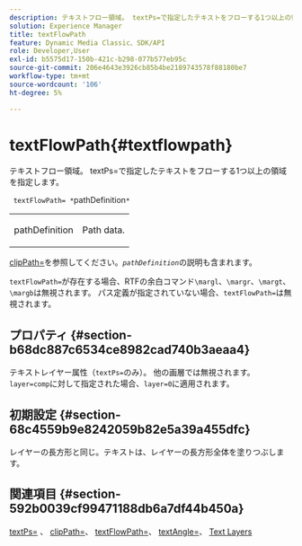 ```yaml
---
description: テキストフロー領域。 textPs=で指定したテキストをフローする1つ以上の領域を指定します。
solution: Experience Manager
title: textFlowPath
feature: Dynamic Media Classic、SDK/API
role: Developer,User
exl-id: b5575d17-150b-421c-b298-077b577eb95c
source-git-commit: 206e4643e3926cb85b4be2189743578f88180be7
workflow-type: tm+mt
source-wordcount: '106'
ht-degree: 5%

---
```


# textFlowPath{#textflowpath}

テキストフロー領域。 textPs=で指定したテキストをフローする1つ以上の領域を指定します。

` textFlowPath= *`pathDefinition`*`

<table id="simpletable_52CEFF5C3CCB4642A9A320D01B1BF8E0"> 
 <tr class="strow"> 
  <td class="stentry"> <p> <span class="varname"> pathDefinition  </span> </p> </td> 
  <td class="stentry"> <p>Path data. </p> </td> 
 </tr> 
</table>

[clipPath=](../../../../../is-api/http-ref/image-serving-api-ref/c-http-protocol-reference/c-command-reference/r-clippath.md#reference-8139b1b52dc54749b51b109521ddf83d)を参照してください。*`pathDefinition`*&#x200B;の説明も含まれます。

`textFlowPath=`が存在する場合、RTFの余白コマンド`\margl`、`\margr`、`\margt`、`\margb`は無視されます。 パス定義が指定されていない場合、`textFlowPath=`は無視されます。

## プロパティ {#section-b68dc887c6534ce8982cad740b3aeaa4}

テキストレイヤー属性（`textPs=`のみ）。 他の画層では無視されます。 `layer=comp`に対して指定された場合、`layer=0`に適用されます。

## 初期設定 {#section-68c4559b9e8242059b82e5a39a455dfc}

レイヤーの長方形と同じ。テキストは、レイヤーの長方形全体を塗りつぶします。

## 関連項目 {#section-592b0039cf99471188db6a7df44b450a}

[textPs=](../../../../../is-api/http-ref/image-serving-api-ref/c-http-protocol-reference/c-command-reference/r-textps.md#reference-4209a2a6169f44278da2647cfb0cd767) 、  [clipPath=](../../../../../is-api/http-ref/image-serving-api-ref/c-http-protocol-reference/c-command-reference/r-clippath.md#reference-8139b1b52dc54749b51b109521ddf83d)、  [textFlowPath=](../../../../../is-api/http-ref/image-serving-api-ref/c-http-protocol-reference/c-command-reference/r-textflowpath.md#reference-0b8d9493d71342f0b6a64a6d221584ef)、  [textAngle=](../../../../../is-api/http-ref/image-serving-api-ref/c-http-protocol-reference/c-command-reference/r-textangle.md#reference-447f624c0e764d0cb5c75846d1b44d15)、  [Text Layers](../../../../../is-api/http-ref/image-serving-api-ref/c-http-protocol-reference/c-text-formatting/r-text-layers.md#reference-47e78cfb18134db5ab09e17af14a6a8f)
